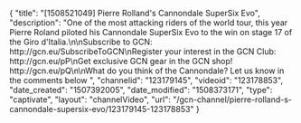 {
    "title": "[1508521049] Pierre Rolland's Cannondale SuperSix Evo",
    "description": "One of the most attacking riders of the world tour, this year Pierre Roland piloted his Cannondale SuperSix Evo to the win on stage 17 of the Giro d'Italia.\n\nSubscribe to GCN: http:\/\/gcn.eu\/SubscribeToGCN\nRegister your interest in the GCN Club: http:\/\/gcn.eu\/pP\nGet exclusive GCN gear in the GCN shop! http:\/\/gcn.eu\/pQ\n\nWhat do you think of the Cannondale? Let us know in the comments below ",
    "channelid": "123179145",
    "videoid": "123178853",
    "date_created": "1507392005",
    "date_modified": "1508373171",
    "type": "captivate",
    "layout": "channelVideo",
    "url": "\/gcn-channel\/pierre-rolland-s-cannondale-supersix-evo\/123179145-123178853"
}